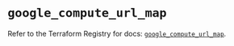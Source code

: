 # `google_compute_url_map`

Refer to the Terraform Registry for docs: [`google_compute_url_map`](https://registry.terraform.io/providers/hashicorp/google/6.25.0/docs/resources/compute_url_map).
